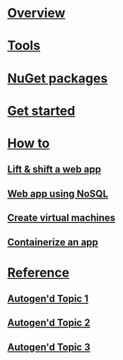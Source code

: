 # [Overview](index.md)
# [Tools](#)
# [NuGet packages](packages.md)
# [Get started](get-started.md)

# [How to](#)
## [Lift & shift a web app](#)
## [Web app using NoSQL](#)
## [Create virtual machines](#)
## [Containerize an app](#)

# [Reference](#)
## [Autogen'd Topic 1](#)
## [Autogen'd Topic 2](#)
## [Autogen'd Topic 3](#)
